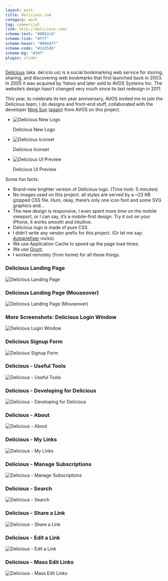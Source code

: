 ```yaml
---
layout: post
title: Delicious.com
category: work
tag: commercial
link: http://delicious.com/
scheme-text: "#0062c6"
scheme-link: "#fff"
scheme-hover: "#00edff"
scheme-code: "#32d5db"
scheme-bg: "#39f"
plugin: slider
---
```


<p><a href="http://delicious.com/">Delicious</a> (aka. del.icio.us) is a social bookmarking web service for storing, sharing, and discovering web bookmarks that first launched back in 2003. In 2005 it was acquired by Yahoo and later sold to AVOS Systems Inc. The website’s design hasn’t changed very much since its last redesign in 2011.</p>

<p>This year, to celebrate its ten year anniversary, AVOS invited me to join the Delicious team, I do designs and front-end stuff, collaborated with the developer <a href="http://sunng.info/">Ning Sun</a> (<a href="{% post_url /work/commercial/2012-12-13-readwise %}">again</a>) from AVOS on this project.</p>

<div class="flexslider">
  <ul class="slides">
    <li>
      <p><img src="{{ site.data.var.file }}/delicious.com-logo.png" alt="Delicious New Logo"></p>
      <p class="flex-caption">Delicious New Logo</p>
    </li>
    <li>
      <p><img src="{{ site.data.var.file }}/delicious.com-iconset.png" alt="Delicious Iconset"></p>
      <p class="flex-caption">Delicious Iconset</p>
    </li>
    <li>
      <p><img src="{{ site.data.var.file }}/delicious.com.png" alt="Delicious UI Preview"></p>
      <p class="flex-caption">Delicious UI Preview</p>
    </li>
  </ul>
</div><!-- .flexslider -->

<p>Some fun facts:</p>

<ul>
  <li>Brand-new brighter version of Delicious logo. (Time took: 5 minutes)</li>
  <li>No images used on this project. all styles are served by a ~23 KB gzipped CSS file. Hum, okay, there’s only one icon font and some SVG graphics and&hellip;</li>
  <li>The new design is responsive, I even spent more time on the mobile viewport, or I can say, it’s a mobile-first design. Try it out on your iPhone, it works smooth and intuitive.</li>
  <li>Delicious logo is made of pure CSS.</li>
  <li>I didn’t write any vendor prefix for this project. (Or let me say: <a href="https://github.com/ai/autoprefixer">Autoprefixer</a> rocks).</li>
  <li>We use Application Cache to speed up the page load times.</li>
  <li>We use <a href="http://gruntjs.com/">Grunt</a>.</li>
  <li>I worked remotely (from home) for all these things.</li>
</ul>

<h3>Delicious Landing Page</h3>
<p class="browser"><img src="{{ site.data.var.file }}/delicious.com-homepage.png" alt="Delicious Landing Page"></p>

<h3>Delicious Landing Page (Mouseover)</h3>
<p class="browser"><img src="{{ site.data.var.file }}/delicious.com-homepage-hover.png" alt="Delicious Landing Page (Mouseover)"></p>

<h3>More Screenshots: Delicious Login Window</h3>
<p class="browser"><img src="{{ site.data.var.file }}/delicious.com-screenshot-01.png" alt="Delicious Login Window"></p>

<h3>Delicious Signup Form</h3>
<p class="browser"><img src="{{ site.data.var.file }}/delicious.com-screenshot-02.png" alt="Delicious Signup Form"></p>

<h3>Delicious - Useful Tools</h3>
<p class="browser"><img src="{{ site.data.var.file }}/delicious.com-screenshot-03.png" alt="Delicious - Useful Tools"></p>

<h3>Delicious - Developing for Delicious</h3>
<p class="browser"><img src="{{ site.data.var.file }}/delicious.com-screenshot-04.png" alt="Delicious - Developing for Delicious"></p>

<h3>Delicious - About</h3>
<p class="browser"><img src="{{ site.data.var.file }}/delicious.com-screenshot-05.png" alt="Delicious - About"></p>

<h3>Delicious - My Links</h3>
<p class="browser"><img src="{{ site.data.var.file }}/delicious.com-screenshot-06.png" alt="Delicious - My Links"></p>

<h3>Delicious - Manage Subscriptions</h3>
<p class="browser"><img src="{{ site.data.var.file }}/delicious.com-screenshot-07.png" alt="Delicious - Manage Subscriptions"></p>

<h3>Delicious - Search</h3>
<p class="browser"><img src="{{ site.data.var.file }}/delicious.com-screenshot-08.png" alt="Delicious - Search"></p>

<h3>Delicious - Share a Link</h3>
<p class="browser"><img src="{{ site.data.var.file }}/delicious.com-screenshot-09.png" alt="Delicious - Share a Link"></p>

<h3>Delicious - Edit a Link</h3>
<p class="browser"><img src="{{ site.data.var.file }}/delicious.com-screenshot-10.png" alt="Delicious - Edit a Link"></p>

<h3>Delicious - Mass Edit Links</h3>
<p class="browser"><img src="{{ site.data.var.file }}/delicious.com-screenshot-11.png" alt="Delicious - Mass Edit Links"></p>
